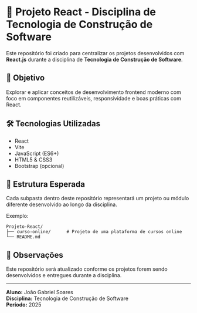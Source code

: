# 🚀 Projeto React - Disciplina de Tecnologia de Construção de Software

Este repositório foi criado para centralizar os projetos desenvolvidos com **React.js** durante a disciplina de **Tecnologia de Construção de Software**.

## 🎯 Objetivo

Explorar e aplicar conceitos de desenvolvimento frontend moderno com foco em componentes reutilizáveis, responsividade e boas práticas com React.

## 🛠️ Tecnologias Utilizadas

- React
- Vite
- JavaScript (ES6+)
- HTML5 & CSS3
- Bootstrap (opcional)

## 📁 Estrutura Esperada

Cada subpasta dentro deste repositório representará um projeto ou módulo diferente desenvolvido ao longo da disciplina.

Exemplo:

```
Projeto-React/
├── curso-online/      # Projeto de uma plataforma de cursos online
└── README.md
```

## 📌 Observações

Este repositório será atualizado conforme os projetos forem sendo desenvolvidos e entregues durante a disciplina.

---

**Aluno:** João Gabriel Soares  
**Disciplina:** Tecnologia de Construção de Software  
**Período:** 2025  
